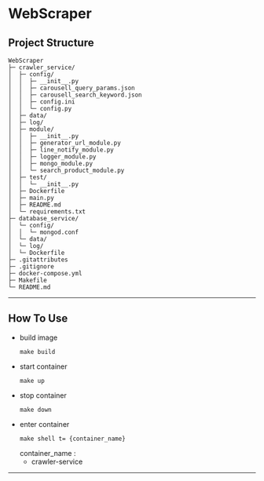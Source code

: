 # WebScraper
## Project Structure
```
WebScraper
├─ crawler_service/
│  ├─ config/
│  │  ├─ __init__.py
│  │  ├─ carousell_query_params.json
│  │  ├─ carousell_search_keyword.json
│  │  ├─ config.ini
│  │  └─ config.py
│  ├─ data/
│  ├─ log/
│  ├─ module/
│  │  ├─ __init__.py
│  │  ├─ generator_url_module.py
│  │  ├─ line_notify_module.py
│  │  ├─ logger_module.py
│  │  ├─ mongo_module.py
│  │  └─ search_product_module.py
│  ├─ test/
│  │  └─ __init__.py
│  ├─ Dockerfile
│  ├─ main.py
│  ├─ README.md
│  └─ requirements.txt
├─ database_service/
│  └─ config/
│  │  └─ mongod.conf
│  └─ data/
│  └─ log/
│  └─ Dockerfile
├─ .gitattributes
├─ .gitignore
├─ docker-compose.yml
├─ Makefile
└─ README.md
```
---
## How To Use
- build image
    ```
    make build
    ```
- start container
    ```
    make up
    ```
- stop container
    ```
    make down
    ```
- enter container
    ```
    make shell t= {container_name}
    ```
  container_name :
  - crawler-service
---